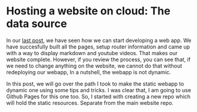 # Hosting a website on cloud: The data source

In our [last post](/#/content/setting-up-a-site-2), we have seen how we can start developing a web app. We have succesfully built all the pages, setup router information and came up with a way to display markdown and youtube videos. That makes our website complete. However, if you review the process, you can see that, if we need to change anything on the website, we cannot do that without redeploying our webapp, In a nutshell, the webapp is not dynamic.

In this post, we will go over the path I took to make the static webapp to dynamic one using some tips and tricks. I was clear that, I am going to use Github Pages for this one too. So, I started with creating a new repo which will hold the static resources. Separate from the main website repo.